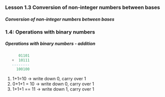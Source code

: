 ### Lesson 1.3 Conversion of non-integer numbers between bases

<h5>Conversion of non-integer numbers between bases</h5>

### 1.4: Operations with binary numbers

<h5>Operations with binary numbers - addition</h5>

```lua
      01101
   +  10111
   --------
     100100
```

1. 1+1=10 → write down 0, carry over 1
2. 0+1+1 = 10 -> write down 0, carry over 1
3. 1+1+1 == 11 -> write down 1, carry over 1

